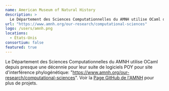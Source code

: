 ```yaml
---
name: American Museum of Natural History
description: >
  Le Département des Sciences Computationnelles du AMNH utilise OCaml depuis presque une décennie pour leur suite de logiciels POY pour site d'interférence phylogénétique: "https://www.amnh.org/our-research/computational-sciences"
url: "https://www.amnh.org/our-research/computational-sciences"
logo: /users/amnh.png
locations:
  - États-Unis
consortium: false
featured: true
---
```


Le Département des Sciences Computationnelles du AMNH utilise OCaml depuis presque une décennie pour leur suite de logiciels POY pour site d'interférence phylogénétique: "https://www.amnh.org/our-research/computational-sciences". Voir la [Page GitHub de l'AMNH](https://github.com/AMNH) pour plus de projets.
